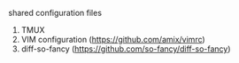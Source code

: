 shared configuration files

1) TMUX
2) VIM configuration (https://github.com/amix/vimrc)
3) diff-so-fancy (https://github.com/so-fancy/diff-so-fancy)
